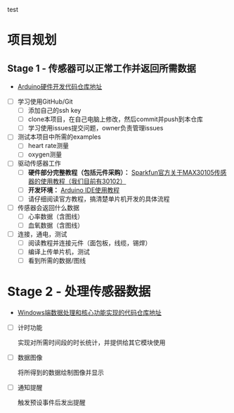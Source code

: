 test
# 项目规划

## Stage 1 - 传感器可以正常工作并返回所需数据

- [Arduino硬件开发代码仓库地址](https://github.com/project-max30102/arduino-max30102)


- [ ] 学习使用GitHub/Git
  - [ ] 添加自己的ssh key
  - [ ] clone本项目，在自己电脑上修改，然后commit并push到本仓库
  - [ ] 学习使用issues提交问题，owner负责管理issues

- [ ] 测试本项目中所需的examples
  - [ ] heart rate测量
  - [ ] oxygen测量

- [ ] 驱动传感器工作
  - [ ] **硬件部分完整教程（包括元件采购）：** [Sparkfun官方关于MAX30105传感器的使用教程（我们目前有30102）](https://learn.sparkfun.com/tutorials/max30105-particle-and-pulse-ox-sensor-hookup-guide)
  - [ ] **开发环境：** [Arduino IDE使用教程](https://www.arduino.cc/en/Guide/Windows)
  - [ ] 请仔细阅读官方教程，搞清楚单片机开发的具体流程

- [ ] 传感器会返回什么数据
  - [ ] 心率数据（含图线）
  - [ ] 血氧数据（含图线）
  
- [ ] 连接，通电，测试
  - [ ] 阅读教程并连接元件（面包板，线缆，锡焊）
  - [ ] 编译上传单片机，测试
  - [ ] 看到所需的数据/图线
  
# Stage 2 - 处理传感器数据

- [Windows端数据处理和核心功能实现的代码仓库地址](https://github.com/project-max30102/client-win)

- [ ] 计时功能

  实现对所需时间段的时长统计，并提供给其它模块使用
  
- [ ] 数据图像

  将所得到的数据绘制图像并显示
  
- [ ] 通知提醒

  触发预设事件后发出提醒
